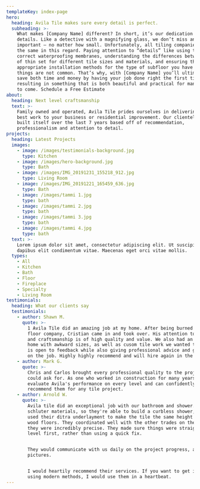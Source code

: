 ```yaml
---
templateKey: index-page
hero:
  heading: Avila Tile makes sure every detail is perfect.
  subheading: >-
    What makes [Company Name] different? In short, it’s our dedication to the
    details. Like a detective with a magnifying glass, we don’t miss anything
    important – no matter how small. Unfortunately, all tiling companies are NOT
    the same in this regard. Paying attention to “details” like using the
    correct waterproofing membranes, understanding the differences between types
    of thin set for different tile sizes and materials, and ensuring the most
    appropriate installation methods for the type of subfloor you have – these
    things are not common. That’s why, with [Company Name] you’ll ultimately
    save both time and money by having your job done right the first time,
    resulting in something that is both beautiful and practical for many years
    to come. Schedule a Free Estimate
about:
  heading: Next level craftsmanship
  text: >-
    Family owned and operated, Avila Tile prides ourselves in delivering our
    best work to your business or residential improvement. Our clientele has
    built itself over the last 7 years based off of recommendation,
    professionalism and attention to detail.
projects:
  heading: Latest Projects
  images:
    - image: /images/testimonials-background.jpg
      type: Kitchen
    - image: /images/hero-background.jpg
      type: Bath
    - image: /images/IMG_20191231_155218_912.jpg
      type: Living Room
    - image: /images/IMG_20191221_165459_636.jpg
      type: Bath
    - image: /images/tammi 1.jpg
      type: bath
    - image: /images/tammi 2.jpg
      type: bath
    - image: /images/tammi 3.jpg
      type: bath
    - image: /images/tammi 4.jpg
      type: bath
  text: >-
    Lorem ipsum dolor sit amet, consectetur adipiscing elit. Ut suscipit odio,
    dapibus elit condimentum vitae. Maecenas eget orci vitae mollis.
  types:
    - All
    - Kitchen
    - Bath
    - Floor
    - Fireplace
    - Specialty
    - Living Room
testimonials:
  heading: What our clients say
  testimonials:
    - author: Shawn M.
      quote: >-
        1 Avila Tile did an amazing job at my home. After being burned by a past
        floor company, Cristian came in and took over. His attention to detail
        and craftsmanship is of high quality and value. We also had an older
        home with awkward sizes, as well as cusom tile work we wanted to do. He
        is open to feedback while also giving professional advice and guidance
        on the job. Highly highly recommend and will hire again in the future!
    - author: Mark G.
      quote: >-
        Chris and Carlos brought every professional quality to the project one
        could ask for. As one who worked in construction for many years, I could
        evaluate Avila's performance on every level and can confidently
        recommend them for any tile project.
    - author: Arnold W.
      quote: >-
        Avila tile did an exceptional job with our bathroom and shower. They use
        schluter materials, so they're able to build a curbless shower, and they
        used their ditra underlayment to make the tile the same height as the
        wood floors. They coordinated well with the other trades on the job, and
        they were incredibly precise. They made sure things were straight and
        level first, rather than using a quick fix.


        They would communicate with us daily on the project progress, and sent
        pictures.


        I would heartily recommend their services. If you want to get it right,
        using modern methods, I would use them in a heartbeat.
---
```


